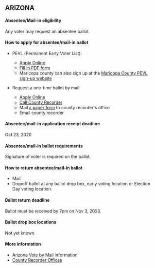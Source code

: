 ## ARIZONA


#### Absentee/Mail-in eligibility
Any voter may request an absentee ballot.

#### How to apply for absentee/mail-in ballot
* PEVL (Permanent Early Voter List):
  * [Apply Online](https://servicearizona.com/VoterRegistration/selectLanguage)
  * [Fill in PDF form](https://azsos.gov/sites/default/files/20-AZS0S-0958_PEVL_Registration_Form_r09.pdf)
  * Maricopa county can also sign up at the [Maricopa County PEVL sign-up website](https://recorder.maricopa.gov/PermEvSignup/)

* Request a one-time ballot by mail:
  * [Apply Online](https://my.arizona.vote/Early/ApplicationLogin.aspx)
  * [Call County Recorder](https://azsos.gov/county-election-info)
  * Mail [a paper form](https://azsos.gov/sites/default/files/20-AZS0S-0958_PEVL_Registration_Form_r09.pdf) to county recorder's office
  * Email county recorder

#### Absentee/mail-in application receipt deadline
Oct 23, 2020

#### Absentee/mail-in ballot requirements
Signature of voter is required on the ballot.

#### How to return absentee/mail-in ballot
* Mail
* Dropoff ballot at any ballot drop box, early voting location or Election Day voting location.

#### Ballot return deadline
Ballot must be received by 7pm on Nov 3, 2020.

#### Ballot drop box locations
Not yet known.

#### More information
* [Arizona Vote by Mail information](https://azsos.gov/votebymail)
* [County Recorder Offices](https://azsos.gov/county-election-info)